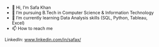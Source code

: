 - 👋 Hi, I’m Safa Khan
- 👀 I’m pursuing B.Tech in Computer Science & Information Technology
- 🌱 I’m currently learning Data Analysis skills (SQL, Python, Tableau, Excel)
- 📫 How to reach me 


LinkedIn: www.linkedin.com/in/safax/

<!---
safaxx/safaxx is a ✨ special ✨ repository because its `README.md` (this file) appears on your GitHub profile.
You can click the Preview link to take a look at your changes.
--->
